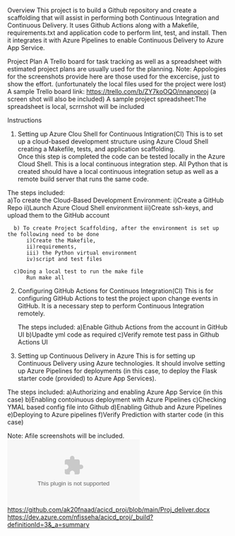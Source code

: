 Overview
This project is to build a Github repository and create a scaffolding that will assist in performing both Continuous Integration and Continuous Delivery. 
It uses Github Actions along with a Makefile, requirements.txt and application code to perform lint, test, and install. Then it integrates it with Azure Pipelines to enable Continuous Delivery to Azure App Service.

Project Plan
A Trello board for task tracking as well as a spreadsheet with estimated project plans are usually used for the planning.
Note: Appologies for the screenshots provide here are those used for the excercise, just to show the effort. (unfortunately the local files used for the project were lost)  
A sample Trello board link:  https://trello.com/b/ZY7koOQO/nnanoproj (a screen shot will also be included)
A sample project spreadsheet:The spreadsheet is local, scrrnshot will be included


Instructions
1. Setting up Azure Clou Shell for Continuous Intigration(CI)
  This is to set up a cloud-based development structure using Azure Cloud Shell creating  a Makefile, tests, and application scaffolding.  
  Once this step is completed the code can be tested locally in the Azure Cloud Shell. 
  This is a local continuous integration step. 
  All Python that is created should have a local continuous integration setup as well as a remote build server that runs the same code. 
  
  The steps included:  
      a)To create the Cloud-Based Development Environment:
          i)Create a GitHub Repo
          ii)Launch Azure Cloud Shell environment
          iii)Create ssh-keys, and upload them to the GitHub account
          
      b) To create Project Scaffolding, after the environment is set up the following need to be done
          i)Create the Makefile,
          ii)requirements, 
          iii) the Python virtual environment
          iv)script and test files
          
      c)Doing a local test to run the make file
          Run make all      
          
2. Configuring GitHub Actions for Continuos Integration(CI)
   This is for configuring GitHub Actions to test the project upon change events in GitHub. 
   It is a necessary step to perform Continuous Integration remotely.
   
   The steps included:
      a)Enable Github Actions from the account in GitHub UI
      b)Upadte yml code as required 
      c)Verify remote test pass in Github Actions UI

3. Setting up Continuous Delivery in Azure
  This is for setting up Continuous Delivery using Azure technologies. 
  It should involve setting up Azure Pipelines for deployments (in this case,  to deploy the Flask starter code  (provided) to Azure App Services). 
  
  The steps included: 
      a)Authorizing and enabling Azure App Service (in this case)
      b)Enabling contoinuous deployment with Azure Pipelines
      c)Checking YMAL based config file into Github
      d)Enabling Github and Azure Pipelines
      e)Deploying to Azure pipelines
      f)Verify Prediction with starter code (in this case)


Note: Afile screenshots will be included.  
 ![Screen shots](https://raw.github.com/ak20fnaad/acicd_proj/blob/main/Proj_deliver.docx)
https://github.com/ak20fnaad/acicd_proj/blob/main/Proj_deliver.docx
https://dev.azure.com/nfisseha/acicd_proj/_build?definitionId=3&_a=summary
